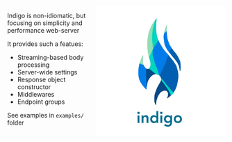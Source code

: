<img src="logo.png" alt="drawing" width="300" align="right" title="What are you looking for?"/>

Indigo is non-idiomatic, but focusing on simplicity and performance web-server

It provides such a featues:
- Streaming-based body processing
- Server-wide settings
- Response object constructor
- Middlewares
- Endpoint groups

See examples in `examples/` folder
